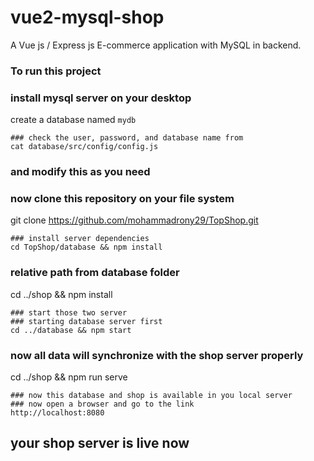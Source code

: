 # vue2-mysql-shop
A Vue js / Express js E-commerce application with MySQL in backend.
### To run this project
### install mysql server on your desktop
create a database named `mydb` 
```
### check the user, password, and database name from
cat database/src/config/config.js
```
### and modify this as you need
### now clone this repository on your file system
git clone https://github.com/mohammadrony29/TopShop.git
```
### install server dependencies 
cd TopShop/database && npm install 
```
### relative path from database folder
cd ../shop && npm install
```
### start those two server 
### starting database server first
cd ../database && npm start
```
### now all data will synchronize with the shop server properly
cd ../shop && npm run serve
```
### now this database and shop is available in you local server
### now open a browser and go to the link
http://localhost:8080
```
## your shop server is live now

